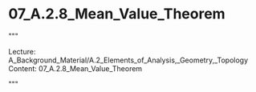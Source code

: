 # 07_A.2.8_Mean_Value_Theorem

"""

Lecture: A_Background_Material/A.2_Elements_of_Analysis,_Geometry,_Topology
Content: 07_A.2.8_Mean_Value_Theorem

"""

